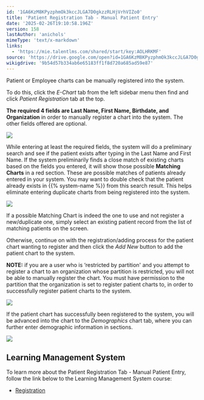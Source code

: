 ```yaml
---
id: '1GA6KzM8KPyzphmOk3kccJLGA7D0gkzzRLHjVrhVIZo0'
title: 'Patient Registration Tab - Manual Patient Entry'
date: '2025-02-26T19:10:58.196Z'
version: 158
lastAuthor: 'anichols'
mimeType: 'text/x-markdown'
links:
  - 'https://mie.talentlms.com/shared/start/key:AOLHRKMF'
source: 'https://drive.google.com/open?id=1GA6KzM8KPyzphmOk3kccJLGA7D0gkzzRLHjVrhVIZo0'
wikigdrive: '9b54d57b334ab6e65183ff1f8d720a685ad59e87'
---
```

Patient or Employee charts can be manually registered into the system.

To do this, click the *E-Chart* tab from the left sidebar menu then find and click *Patient Registration* tab at the top.

**The required 4 fields are Last Name, First Name, Birthdate, and Organization** in order to manually register a chart into the system.  The other fields offered are optional.

![](../patient-registration-tab-manual-patient-entry.assets/808864a22451d1386dcdacea56d19046.png)

While entering at least the required fields, the system will do a preliminary search and see if the patient exists after typing in the Last Name and First Name. If the system preliminarily finds a close match of existing charts based on the fields you entered, it will show those possible **Matching Charts** in a red section. These are possible matches of patients already entered in your system. You may want to double check that the patient already exists in {{% system-name %}} from this search result. This helps eliminate entering duplicate charts from being registered into the system.

![](../patient-registration-tab-manual-patient-entry.assets/7a928c4e35445691163fca6d02aaedb2.png)

If a possible Matching Chart is indeed the one to use and not register a new/duplicate one, simply select an existing patient record from the list of matching patients on the screen.

Otherwise, continue on with the registration/adding process for the patient chart wanting to register and then click the *Add New* button to add the patient chart to the system.

**NOTE:** if you are a user who is ‘restricted by partition' and you attempt to register a chart to an organization whose partition is restricted, you will not be able to manually register the chart.  You must have permission to the partition that the organization is set to register patient charts to, in order to successfully register patient charts to the system.

![](../patient-registration-tab-manual-patient-entry.assets/f9dfcb730582b8c41d418407c4561057.png)

If the patient chart has successfully been registered to the system, you will be advanced into the chart to the *Demographics* chart tab, where you can further enter demographic information in sections.

![](../patient-registration-tab-manual-patient-entry.assets/dcf1fb870188af57764151b43f818eb3.png)

## Learning Management System

To learn more about the Patient Registration Tab - Manual Patient Entry, follow the link below to the Learning Management System course:

* [Registration](https://mie.talentlms.com/shared/start/key:AOLHRKMF)
